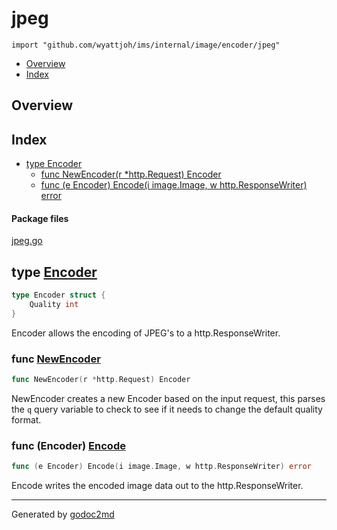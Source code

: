 

# jpeg
`import "github.com/wyattjoh/ims/internal/image/encoder/jpeg"`

* [Overview](#pkg-overview)
* [Index](#pkg-index)

## <a name="pkg-overview">Overview</a>



## <a name="pkg-index">Index</a>
* [type Encoder](#Encoder)
  * [func NewEncoder(r *http.Request) Encoder](#NewEncoder)
  * [func (e Encoder) Encode(i image.Image, w http.ResponseWriter) error](#Encoder.Encode)


#### <a name="pkg-files">Package files</a>
[jpeg.go](/src/github.com/wyattjoh/ims/internal/image/encoder/jpeg/jpeg.go) 






## <a name="Encoder">type</a> [Encoder](/src/target/jpeg.go?s=667:703#L21)
``` go
type Encoder struct {
    Quality int
}
```
Encoder allows the encoding of JPEG's to a http.ResponseWriter.







### <a name="NewEncoder">func</a> [NewEncoder](/src/target/jpeg.go?s=390:430#L9)
``` go
func NewEncoder(r *http.Request) Encoder
```
NewEncoder creates a new Encoder based on the input request, this
parses the `q` query variable to check to see if it needs to change the
default quality format.





### <a name="Encoder.Encode">func</a> (Encoder) [Encode](/src/target/jpeg.go?s=777:844#L26)
``` go
func (e Encoder) Encode(i image.Image, w http.ResponseWriter) error
```
Encode writes the encoded image data out to the http.ResponseWriter.








- - -
Generated by [godoc2md](http://godoc.org/github.com/davecheney/godoc2md)
